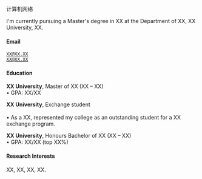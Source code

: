 计算机网络

I'm currently pursuing a Master's degree in XX at the Department of XX, XX University, XX.

#### Email  
<code>XX@XX.XX</code>  
<code>XX@XX.XX</code>

#### Education  
**XX University**, Master of XX (XX – XX)  
• GPA: XX/XX  

**XX University**, Exchange student <br>  
• As a XX, represented my college as an outstanding student for a XX exchange program.  

**XX University**, Honours Bachelor of XX (XX – XX)  
• GPA: XX/XX (top XX%)  

#### Research Interests  
XX, XX, XX, XX.
